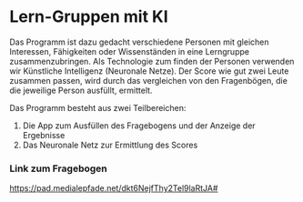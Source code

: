 # Lern-Gruppen mit KI

Das Programm ist dazu gedacht verschiedene Personen mit gleichen Interessen, Fähigkeiten oder Wissenständen in eine Lerngruppe zusammenzubringen. 
Als Technologie zum finden der Personen verwenden wir Künstliche Intelligenz (Neuronale Netze). 
Der Score wie gut zwei Leute zusammen passen, wird durch das vergleichen von den Fragenbögen, die die jeweilige Person ausfüllt, ermittelt.

Das Programm besteht aus zwei Teilbereichen: 
1. Die App zum Ausfüllen des Fragebogens und der Anzeige der Ergebnisse
2. Das Neuronale Netz zur Ermittlung des Scores

### Link zum Fragebogen
https://pad.medialepfade.net/dkt6NejfThy2Tel9laRtJA# 
